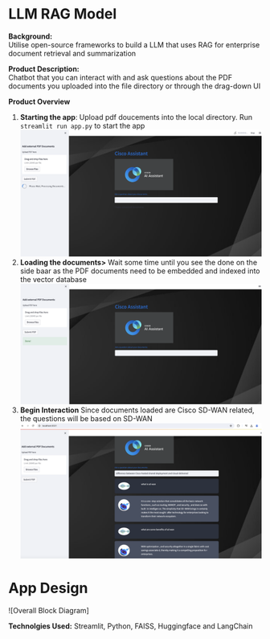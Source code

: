 # LLM RAG Model

**Background:** <br/> Utilise open-source frameworks to build a LLM that uses RAG for enterprise document retrieval and summarization 
<br/>

**Product Description:** <br/>
Chatbot that you can interact with and ask questions about the PDF documents you uploaded into the file directory or through the drag-down UI <br/>

**Product Overview**<br/>
1. **Starting the app**:<space> Upload pdf doucements into the local directory. Run `streamlit run app.py` to start the app  <br/>
![App Interface Diagram](https://github.com/jiajiacisco/LLM/blob/main/images/a1.png)
2. **Loading the documents>** Wait some time until you see the done on the side baar as the PDF documents need to be embedded and indexed into the vector database <br/>
![App Interface Diagram](https://github.com/jiajiacisco/LLM/blob/main/images/a2.png)
3. **Begin Interaction** Since documents loaded are Cisco SD-WAN related, the questions will be based on SD-WAN <br/>
![App Interface Diagram](https://github.com/jiajiacisco/LLM/blob/main/images/a3.png)

# App Design <br />
![Overall Block Diagram]

**Technolgies Used:** 
Streamlit, Python, FAISS, Huggingface and LangChain
